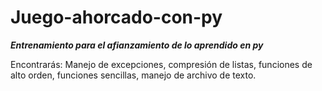 # Juego-ahorcado-con-py
***Entrenamiento para el afianzamiento de lo aprendido en py***

Encontrarás: Manejo de excepciones, compresión de listas, funciones de alto orden, funciones sencillas, manejo de archivo de texto.
